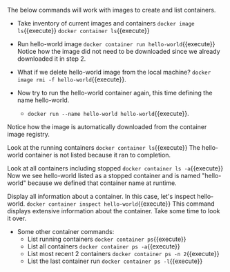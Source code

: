 The below commands will work with images to create and list containers.

- Take inventory of current images and containers `docker image ls`{{execute}} `docker container ls`{{execute}}

- Run hello-world image `docker container run hello-world`{{execute}} Notice how the image did not need to be downloaded since we already downloaded it in step 2.

- What if we delete hello-world image from the local machine? `docker image rmi -f hello-world`{{execute}}. 

- Now try to run the hello-world container again, this time defining the name hello-world. 
  - `docker run --name hello-world hello-world`{{execute}}.
 
Notice how the image is automatically downloaded from the container image registry.

Look at the running containers `docker container ls`{{execute}} The hello-world container is not listed because it ran to completion.

Look at all containers including stopped `docker container ls -a`{{execute}} Now we see hello-world listed as a stopped container and is named "hello-world" because we defined that container name at runtime.

Display all information about a container. In this case, let's inspect hello-world. `docker container inspect hello-world`{{execute}} This command displays extensive information about the container. Take some time to look it over.

- Some other container commands:
    - List running containers `docker container ps`{{execute}}
    - List all containers `docker container ps -a`{{execute}}
    - List most recent 2 containers `docker container ps -n 2`{{execute}}
    - List the last container run `docker container ps -l`{{execute}}